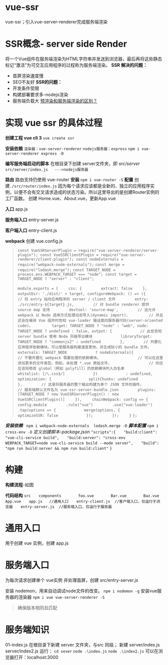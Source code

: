 # vue-ssr
vue-ssr；引入vue-server-renderer完成服务端渲染


# SSR概念- server side Render
将一个Vue组件在服务端渲染为HTML字符串并发送到浏览器，最后再将这些静态标记“激活”为可交互应用程序的过程称为服务端渲染。
**SSR 解决的问题：**
* 首屏渲染速度慢
* SEO不友好
**SSR的问题：**
* 开发条件受限
* 构建部署要求多-nodejs渲染
* 服务端负载大
[预渲染和服务端渲染的区别？](https://www.zhihu.com/question/273930443)

# 实现 vue ssr 的具体过程
**创建工程 vue cli 3**
`vue create ssr`

**安装依赖**
`渲染器：vue-server-renderer`
`nodejs服务器：express`
`npm i vue-server-renderer express -D`

**编写服务端启动的脚本**
在根目录下创建 server文件夹，即 *src/server*
`src/server/index.js   --->nodejs服务器`

**路由**
路由支持仍使用 vue-router
**安装**
`npm i vue-router -S`
**配置**
创建`./src/router/index.js`
因为每个请求应该都是全新的、独立的应用程序实例，以便不会有交叉请求造成的状态污染。所以这里导出的是创建Router实例的工厂函数。
创建 Home.vue、About.vue，更新App.vue

**入口**
app.js

**服务端入口**
entry-server.js

**客户端入口**
entry-client.js

**webpack**
创建 vue.config.js
> `const VueSSRServerPlugin = require("vue-server-renderer/server-plugin"); const VueSSRClientPlugin = require("vue-server-renderer/client-plugin"); const nodeExternals = require("webpack-node-externals");`
> `const merge = require("lodash.merge");`
> `const TARGET_NODE = process.env.WEBPACK_TARGET === "node"; const target = TARGET_NODE ? "server" : "client";`
> 
> `module.exports = {`
> `    css: {`
> `        extract: false`
> `    },`
> `    outputDir: './dist/' + target, configureWebpack: () => ({`
> `        // 将 entry 指向应用程序的 server / client 文件`
> `        entry: ./src/entry-${target}.js,`
> `        // 对 bundle renderer 提供 source map 支持`
> `        devtool: 'source-map',`
> `        // 这允许 webpack 以 Node 适用方式处理动态导入(dynamic import)，`
> `        // 并且还会在编译 Vue 组件时告知 vue-loader 输送面向服务器代码(server-oriented code)。`
> `        target: TARGET_NODE ? "node" : "web", node: TARGET_NODE ? undefined : false, output: {`
> `            // 此处告知 server bundle 使用 Node 风格导出模块`
> `            libraryTarget: TARGET_NODE ? "commonjs2" : undefined`
> `        },`
> `        // 外置化应用程序依赖模块。可以使服务器构建速度更快，并生成较小的 bundle 文件。`
> `        externals: TARGET_NODE`
> `            ? nodeExternals({`
> `                // 不要外置化 webpack 需要处理的依赖模块。`
> `                // 可以在这里添加更多的文件类型。例如，未处理 *.vue 原始文件，`
> `                // 你还应该将修改 global（例如 polyfill）的依赖模块列入白名单`
> `                whitelist: [/\.css$/]`
> `            })`
> `            : undefined, optimization: {`
> `                splitChunks: undefined`
> `            },`
> `        // 这是将服务器的整个输出构建为单个 JSON 文件的插件。`
> `        // 服务端默认文件名为 vue-ssr-server-bundle.json`
> `        plugins: [TARGET_NODE ? new VueSSRServerPlugin() : new VueSSRClientPlugin()]`
> `    }),`
> `    chainWebpack: config => {`
> `        config.module`
> `        .rule("vue")`
> `        .use("vue-loader")`
> `        .tap(options => {`
> `            merge(options, {`
> `                optimizeSSR: false`
> `            });`
> `        });`
> `    }`
> `};`

***安装依赖***
` npm i webpack-node-externals  lodash.merge -D`
***脚本配置***
`npm i cross-env -D`
*定义创建脚本-package.json*
`"scripts":{`
`	"build:client": "vue-cli-service build",`
`	"build:server": "cross-env WEBPACK_TARGET=node vue-cli-service build --mode server",`
`	"build": "npm run build:server && npm run build:client"`
`}`

# 构建
**构建流程**-如图

**代码结构**
`src`
`	components`
`		foo.vue`
`		Bar.vue`
`		Baz.vue`
`	App.vue`
`	app.js   //通用入口`
`	entry-client.js  //客户端入口，仅运行于浏览器`
`	entry-server.js  //服务端入口，仅运行于服务器`

# **通用入口**
用于创建 vue 实例，创建 app.js

# **服务端入口**
为每次请求创建单个 vue实例 并处理首屏，创建 src/entry-server.js

安装 nodemon，用来自动调试node文件的改变。
`npm i nodemon -g`
安装vue服务器的渲染器
`npm i vue vue-server-renderer -S`
> 确保版本相同且匹配

# **服务端知识**
01-index.js
在根目录下新建 server 文件夹，与src 同级；
新建 server/index.js  server/index2.js
运行：
	`cd sever`
	`node .\index.js`
	`node .\index2.js`
可以在浏览器打开：localhost:3000